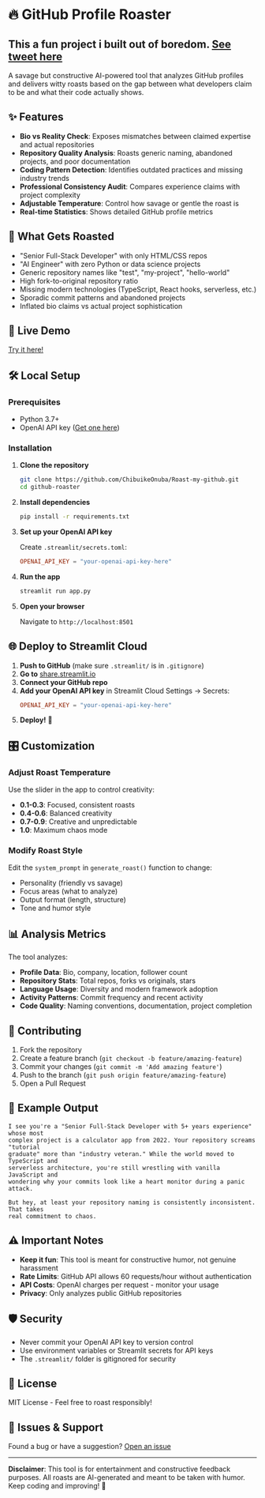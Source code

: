 # 🔥 GitHub Profile Roaster

## This a fun project i built out of boredom. [See tweet here](https://x.com/chibuike_heis/status/1961957547146940601)


A savage but constructive AI-powered tool that analyzes GitHub profiles and delivers witty roasts based on the gap between what developers claim to be and what their code actually shows.

## ✨ Features

- **Bio vs Reality Check**: Exposes mismatches between claimed expertise and actual repositories
- **Repository Quality Analysis**: Roasts generic naming, abandoned projects, and poor documentation
- **Coding Pattern Detection**: Identifies outdated practices and missing industry trends
- **Professional Consistency Audit**: Compares experience claims with project complexity
- **Adjustable Temperature**: Control how savage or gentle the roast is
- **Real-time Statistics**: Shows detailed GitHub profile metrics

## 🎯 What Gets Roasted

- "Senior Full-Stack Developer" with only HTML/CSS repos
- "AI Engineer" with zero Python or data science projects
- Generic repository names like "test", "my-project", "hello-world"
- High fork-to-original repository ratio
- Missing modern technologies (TypeScript, React hooks, serverless, etc.)
- Sporadic commit patterns and abandoned projects
- Inflated bio claims vs actual project sophistication

## 🚀 Live Demo

[Try it here!](https://roast-my-app-hirnkkh2cvoyr4sraxbwre.streamlit.app/)

## 🛠️ Local Setup

### Prerequisites
- Python 3.7+
- OpenAI API key ([Get one here](https://platform.openai.com/api-keys))

### Installation

1. **Clone the repository**
   ```bash
   git clone https://github.com/ChibuikeOnuba/Roast-my-github.git
   cd github-roaster
   ```

2. **Install dependencies**
   ```bash
   pip install -r requirements.txt
   ```

3. **Set up your OpenAI API key**
   
   Create `.streamlit/secrets.toml`:
   ```toml
   OPENAI_API_KEY = "your-openai-api-key-here"
   ```

4. **Run the app**
   ```bash
   streamlit run app.py
   ```

5. **Open your browser**
   
   Navigate to `http://localhost:8501`

## 🌐 Deploy to Streamlit Cloud

1. **Push to GitHub** (make sure `.streamlit/` is in `.gitignore`)
2. **Go to** [share.streamlit.io](https://share.streamlit.io)
3. **Connect your GitHub repo**
4. **Add your OpenAI API key** in Streamlit Cloud Settings → Secrets:
   ```toml
   OPENAI_API_KEY = "your-openai-api-key-here"
   ```
5. **Deploy!** 🚀

## 🎛️ Customization

### Adjust Roast Temperature
Use the slider in the app to control creativity:
- **0.1-0.3**: Focused, consistent roasts
- **0.4-0.6**: Balanced creativity
- **0.7-0.9**: Creative and unpredictable
- **1.0**: Maximum chaos mode

### Modify Roast Style
Edit the `system_prompt` in `generate_roast()` function to change:
- Personality (friendly vs savage)
- Focus areas (what to analyze)
- Output format (length, structure)
- Tone and humor style

## 📊 Analysis Metrics

The tool analyzes:
- **Profile Data**: Bio, company, location, follower count
- **Repository Stats**: Total repos, forks vs originals, stars
- **Language Usage**: Diversity and modern framework adoption
- **Activity Patterns**: Commit frequency and recent activity
- **Code Quality**: Naming conventions, documentation, project completion

## 🤝 Contributing

1. Fork the repository
2. Create a feature branch (`git checkout -b feature/amazing-feature`)
3. Commit your changes (`git commit -m 'Add amazing feature'`)
4. Push to the branch (`git push origin feature/amazing-feature`)
5. Open a Pull Request

## 📝 Example Output

```
I see you're a "Senior Full-Stack Developer with 5+ years experience" whose most 
complex project is a calculator app from 2022. Your repository screams "tutorial 
graduate" more than "industry veteran." While the world moved to TypeScript and 
serverless architecture, you're still wrestling with vanilla JavaScript and 
wondering why your commits look like a heart monitor during a panic attack.

But hey, at least your repository naming is consistently inconsistent. That takes 
real commitment to chaos.
```

## ⚠️ Important Notes

- **Keep it fun**: This tool is meant for constructive humor, not genuine harassment
- **Rate Limits**: GitHub API allows 60 requests/hour without authentication
- **API Costs**: OpenAI charges per request - monitor your usage
- **Privacy**: Only analyzes public GitHub repositories

## 🛡️ Security

- Never commit your OpenAI API key to version control
- Use environment variables or Streamlit secrets for API keys
- The `.streamlit/` folder is gitignored for security

## 📄 License

MIT License - Feel free to roast responsibly!

## 🐛 Issues & Support

Found a bug or have a suggestion? [Open an issue](https://github.com/ChibuikeOnuba/Roast-my-github/issues)

---

**Disclaimer**: This tool is for entertainment and constructive feedback purposes. All roasts are AI-generated and meant to be taken with humor. Keep coding and improving! 💪